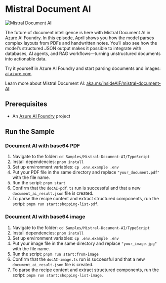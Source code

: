 # Mistral Document AI

![Mistral Document AI](/Images/thumbnail-mistral-document-AI.png)

The future of document intelligence is here with Mistral Document AI in Azure AI Foundry. In this episode, April shows you how the model parses complex layouts from PDFs and handwritten notes. You’ll also see how the model’s structured JSON output makes it possible to integrate with databases, AI agents, and RAG workflows—turning unstructured documents into actionable data.

Try it yourself in Azure AI Foundry and start parsing documents and images: [ai.azure.com](https://ai.azure.com)

Learn more about Mistral Document AI: [aka.ms/insideAIF/mistral-document-AI](https://aka.ms/insideAIF/mistral-docuemnt-AI)

## Prerequisites

- An [Azure AI Foundry](https://ai.azure.com) project

## Run the Sample

### Document AI with base64 PDF

1. Navigate to the folder: `cd Samples/Mistral-Document-AI/TypeScript`
1. Install dependencies: `pnpm install`
1. Set up environment variables: `cp .env.example .env`
1. Put your PDF file in the same directory and replace `"your_document.pdf"` with the file name.
1. Run the script: `pnpm start`
1. Confirm that the `docAI-pdf.ts` run is successful and that a new `document_ai_result.json` file is created.
1. To parse the recipe content and extract structured components, run the script: `pnpm run start:shopping-list-pdf`.

### Document AI with base64 image

1. Navigate to the folder: `cd Samples/Mistral-Document-AI/TypeScript`
1. Install dependencies: `pnpm install`
1. Set up environment variables: `cp .env.example .env`
1. Put your image file in the same directory and replace `"your_image.jpg"` with the file name.
1. Run the script: `pnpm run start:from-image`
1. Confirm that the `docAI-image.ts` run is successful and that a new `document_ai_result.json` file is created.
1. To parse the recipe content and extract structured components, run the script: `pnpm run start:shopping-list-image`.
